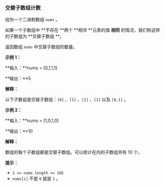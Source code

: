 ### 交替子数组计数 ###
给你一个二进制数组 `nums` 。

如果一个子数组中 **不存在 **两个 **相邻 **元素的值 **相同** 的情况，我们称这样的子数组为 **交替子数组 **。

返回数组 `nums` 中交替子数组的数量。



**示例 1：**

**输入：**nums = [0,1,1,1]

**输出：**5

**解释：**

<!-- 解释示例1的交替子数组 -->
以下子数组是交替子数组：`[0]` 、`[1]` 、`[1]` 、`[1]` 以及 `[0,1]` 。


**示例 2：**

**输入：**nums = [1,0,1,0]

**输出：**10

**解释：**

<!-- 解释示例2的交替子数组 -->
数组的每个子数组都是交替子数组。可以统计在内的子数组共有 10 个。




**提示：**

* `1 <= nums.length <= 105`
* `nums[i]` 不是 `0` 就是 `1` 。

